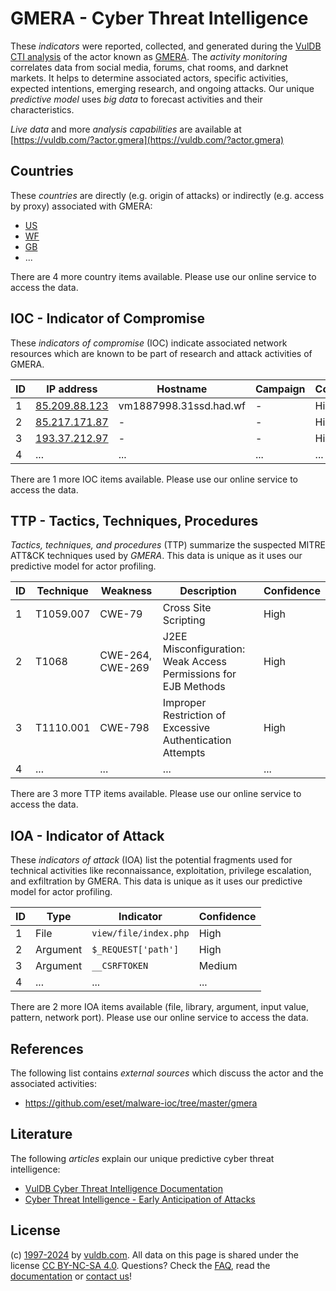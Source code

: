# GMERA - Cyber Threat Intelligence

These _indicators_ were reported, collected, and generated during the [VulDB CTI analysis](https://vuldb.com/?kb.cti) of the actor known as [GMERA](https://vuldb.com/?actor.gmera). The _activity monitoring_ correlates data from social media, forums, chat rooms, and darknet markets. It helps to determine associated actors, specific activities, expected intentions, emerging research, and ongoing attacks. Our unique _predictive model_ uses _big data_ to forecast activities and their characteristics.

_Live data_ and more _analysis capabilities_ are available at [https://vuldb.com/?actor.gmera](https://vuldb.com/?actor.gmera)

## Countries

These _countries_ are directly (e.g. origin of attacks) or indirectly (e.g. access by proxy) associated with GMERA:

* [US](https://vuldb.com/?country.us)
* [WF](https://vuldb.com/?country.wf)
* [GB](https://vuldb.com/?country.gb)
* ...

There are 4 more country items available. Please use our online service to access the data.

## IOC - Indicator of Compromise

These _indicators of compromise_ (IOC) indicate associated network resources which are known to be part of research and attack activities of GMERA.

ID | IP address | Hostname | Campaign | Confidence
-- | ---------- | -------- | -------- | ----------
1 | [85.209.88.123](https://vuldb.com/?ip.85.209.88.123) | vm1887998.31ssd.had.wf | - | High
2 | [85.217.171.87](https://vuldb.com/?ip.85.217.171.87) | - | - | High
3 | [193.37.212.97](https://vuldb.com/?ip.193.37.212.97) | - | - | High
4 | ... | ... | ... | ...

There are 1 more IOC items available. Please use our online service to access the data.

## TTP - Tactics, Techniques, Procedures

_Tactics, techniques, and procedures_ (TTP) summarize the suspected MITRE ATT&CK techniques used by _GMERA_. This data is unique as it uses our predictive model for actor profiling.

ID | Technique | Weakness | Description | Confidence
-- | --------- | -------- | ----------- | ----------
1 | T1059.007 | CWE-79 | Cross Site Scripting | High
2 | T1068 | CWE-264, CWE-269 | J2EE Misconfiguration: Weak Access Permissions for EJB Methods | High
3 | T1110.001 | CWE-798 | Improper Restriction of Excessive Authentication Attempts | High
4 | ... | ... | ... | ...

There are 3 more TTP items available. Please use our online service to access the data.

## IOA - Indicator of Attack

These _indicators of attack_ (IOA) list the potential fragments used for technical activities like reconnaissance, exploitation, privilege escalation, and exfiltration by GMERA. This data is unique as it uses our predictive model for actor profiling.

ID | Type | Indicator | Confidence
-- | ---- | --------- | ----------
1 | File | `view/file/index.php` | High
2 | Argument | `$_REQUEST['path']` | High
3 | Argument | `__CSRFTOKEN` | Medium
4 | ... | ... | ...

There are 2 more IOA items available (file, library, argument, input value, pattern, network port). Please use our online service to access the data.

## References

The following list contains _external sources_ which discuss the actor and the associated activities:

* https://github.com/eset/malware-ioc/tree/master/gmera

## Literature

The following _articles_ explain our unique predictive cyber threat intelligence:

* [VulDB Cyber Threat Intelligence Documentation](https://vuldb.com/?kb.cti)
* [Cyber Threat Intelligence - Early Anticipation of Attacks](https://www.scip.ch/en/?labs.20201022)

## License

(c) [1997-2024](https://vuldb.com/?kb.changelog) by [vuldb.com](https://vuldb.com/?kb.about). All data on this page is shared under the license [CC BY-NC-SA 4.0](https://creativecommons.org/licenses/by-nc-sa/4.0/). Questions? Check the [FAQ](https://vuldb.com/?kb.faq), read the [documentation](https://vuldb.com/?kb) or [contact us](https://vuldb.com/?contact)!
